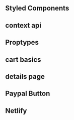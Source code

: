 ## Styled Components

## context api

## Proptypes

## cart basics

## details page

## Paypal Button

## Netlify